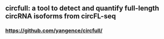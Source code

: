 ## circfull: a tool to detect and quantify full-length circRNA isoforms from circFL-seq 
### https://github.com/yangence/circfull/
